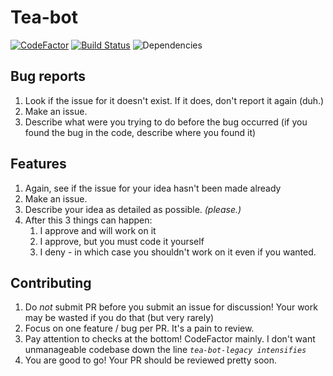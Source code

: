 # Tea-bot

[![CodeFactor](https://www.codefactor.io/repository/github/tea-bot-project/tea-bot/badge)](https://www.codefactor.io/repository/github/tea-bot-project/tea-bot)
[![Build Status](https://travis-ci.org/tea-bot-project/tea-bot.svg?branch=alpha)](https://travis-ci.org/tea-bot-project/tea-bot)
![Dependencies](https://david-dm.org/tea-bot-project/tea-bot.svg)

## Bug reports

1. Look if the issue for it doesn't exist. If it does, don't report it again (duh.)
2. Make an issue.
3. Describe what were you trying to do before the bug occurred (if you found the bug in the code, describe where you found it)

## Features

1. Again, see if the issue for your idea hasn't been made already
2. Make an issue.
3. Describe your idea as detailed as possible. *(please.)*
4. After this 3 things can happen:
   1. I approve and will work on it
   2. I approve, but you must code it yourself
   3. I deny - in which case you shouldn't work on it even if you wanted.

## Contributing

1. Do *not* submit PR before you submit an issue for discussion! Your work may be wasted if you do that (but very rarely)
2. Focus on one feature / bug per PR. It's a pain to review.
3. Pay attention to checks at the bottom! CodeFactor mainly. I don't want unmanageable codebase down the line *`tea-bot-legacy intensifies`*
4. You are good to go! Your PR should be reviewed pretty soon.
